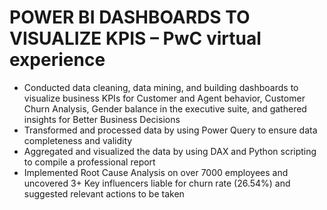 # POWER BI DASHBOARDS TO VISUALIZE KPIS – PwC virtual experience                                                                          


-	Conducted data cleaning, data mining, and building dashboards to visualize business KPIs for Customer and Agent behavior, Customer Churn Analysis, Gender balance in     the executive suite, and gathered insights for Better Business Decisions
-	Transformed and processed data by using Power Query to ensure data completeness and validity
-	Aggregated and visualized the data by using DAX and Python scripting to compile a professional report
-	Implemented Root Cause Analysis on over 7000 employees and uncovered 3+ Key influencers liable for churn rate (26.54%) and suggested relevant actions to be taken


